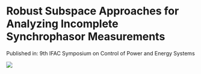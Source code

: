 # Robust Subspace Approaches for Analyzing Incomplete Synchrophasor Measurements
Published in: 9th IFAC Symposium on Control of Power and Energy Systems

<img src="https://github.com/young-hwanlee/CPES15/files/4888084/23bus_system-eps-converted-to.eps"></img>
